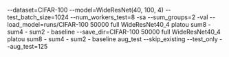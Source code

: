--dataset=CIFAR-100 --model=WideResNet(40, 100, 4) --test_batch_size=1024 --num_workers_test=8 -sa --sum_groups=2 -val --load_model=runs/CIFAR-100 50000 full WideResNet40_4 platou sum8 - sum4 - sum2 - baseline --save_dir=CIFAR-100 50000 full WideResNet40_4 platou sum8 - sum4 - sum2 - baseline aug_test --skip_existing --test_only --aug_test=125